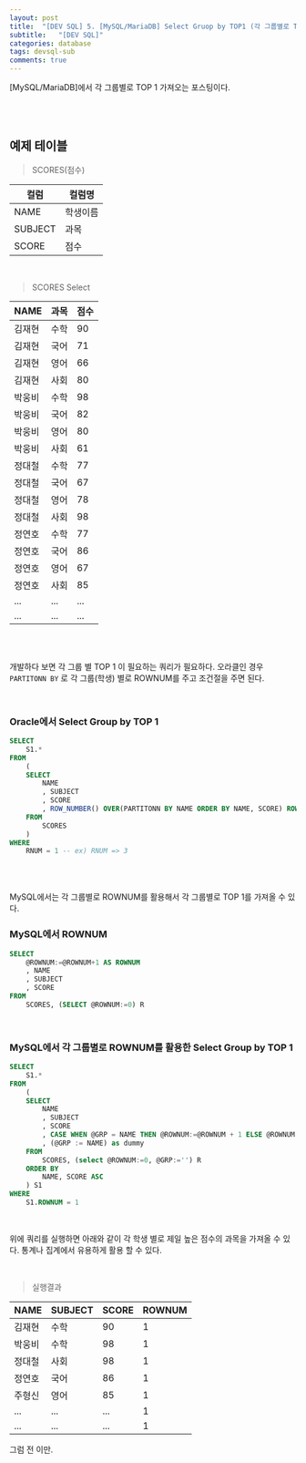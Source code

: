 ```yaml
---
layout: post
title:  "[DEV SQL] 5. [MySQL/MariaDB] Select Gruop by TOP1 (각 그룹별로 TOP 1 가져오기)"
subtitle:   "[DEV SQL]"
categories: database
tags: devsql-sub
comments: true
---
```


[MySQL/MariaDB]에서 각 그룹별로 TOP 1 가져오는 포스팅이다.

<br><br>


## 예제 테이블

> SCORES(점수)

컬럼 | 컬럼명
---- | ----
NAME | 학생이름
SUBJECT | 과목
SCORE | 점수

<br>


> SCORES Select

NAME | 과목 | 점수 
---- |---- | ---- 
김재현 | 수학 | 90
김재현 | 국어 | 71
김재현 | 영어 | 66
김재현 | 사회 | 80
박웅비 | 수학 | 98 
박웅비 | 국어 | 82
박웅비 | 영어 | 80
박웅비 | 사회 | 61
정대철 | 수학 | 77 
정대철 | 국어 | 67
정대철 | 영어 | 78
정대철 | 사회 | 98
정연호 | 수학 | 77 
정연호 | 국어 | 86
정연호 | 영어 | 67
정연호 | 사회 | 85
... | ... | ...
... | ... | ...

<br><br>

개발하다 보면 각 그룹 별 TOP 1 이 필요하는 쿼리가 필요하다. 오라클인 경우 `PARTITONN BY` 로 각 그룹(학생) 별로 ROWNUM를 주고 조건절을 주면 된다. 

<br>

### Oracle에서 Select Group by TOP 1

```sql
SELECT
    S1.*
FROM
    (
    SELECT
        NAME
        , SUBJECT
        , SCORE
        , ROW_NUMBER() OVER(PARTITONN BY NAME ORDER BY NAME, SCORE) ROWNUM
    FROM
        SCORES
    )
WHERE
    RNUM = 1 -- ex) RNUM => 3
```

<br><br>


MySQL에서는 각 그룹별로 ROWNUM를 활용해서 각 그룹별로 TOP 1를 가져올 수 있다.

### MySQL에서 ROWNUM

```sql
SELECT
	@ROWNUM:=@ROWNUM+1 AS ROWNUM
	, NAME
	, SUBJECT
	, SCORE
FROM 
	SCORES, (SELECT @ROWNUM:=0) R
```

<br>

### MySQL에서 각 그룹별로 ROWNUM를 활용한 Select Group by TOP 1

```sql
SELECT
	S1.*
FROM
    (
    SELECT 
        NAME
        , SUBJECT
        , SCORE
        , CASE WHEN @GRP = NAME THEN @ROWNUM:=@ROWNUM + 1 ELSE @ROWNUM :=1 END AS ROWNUM
        , (@GRP := NAME) as dummy
    FROM
        SCORES, (select @ROWNUM:=0, @GRP:='') R 
    ORDER BY
        NAME, SCORE ASC
    ) S1
WHERE
    S1.ROWNUM = 1
```

<br>

위에 쿼리를 실행하면 아래와 같이 각 학생 별로 제일 높은 점수의 과목을 가져올 수 있다. 통계나 집계에서 유용하게 활용 할 수 있다.

<br>

> 실행결과

NAME | SUBJECT | SCORE | ROWNUM
---- |---- | ---- | ----
김재현 | 수학 | 90 | 1
박웅비 | 수학 | 98 | 1
정대철 | 사회 | 98 | 1
정연호 | 국어 | 86 | 1
주형신 | 영어 | 85 | 1
... | ... | ... | 1
... | ... | ... | 1


그럼 전 이만.
